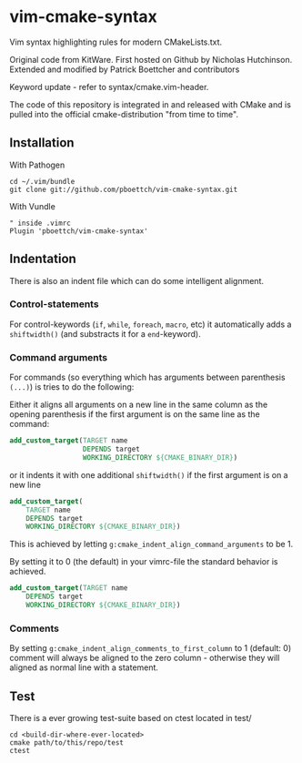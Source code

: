 # vim-cmake-syntax

Vim syntax highlighting rules for modern CMakeLists.txt.

Original code from KitWare.
First hosted on Github by Nicholas Hutchinson.
Extended and modified by Patrick Boettcher and contributors

Keyword update - refer to syntax/cmake.vim-header.

The code of this repository is integrated in and released with CMake and is pulled
into the official cmake-distribution "from time to time".

## Installation

With Pathogen

    cd ~/.vim/bundle
    git clone git://github.com/pboettch/vim-cmake-syntax.git

With Vundle

    " inside .vimrc
    Plugin 'pboettch/vim-cmake-syntax'

## Indentation

There is also an indent file which can do some intelligent alignment.

### Control-statements

For control-keywords (`if`, `while`, `foreach`, `macro`, etc) it automatically adds a
`shiftwidth()` (and substracts it for a `end`-keyword).

### Command arguments

For commands (so everything which has arguments between parenthesis `(...)`) is tries to do the following:

Either it aligns all arguments on a new line in the same column as the opening parenthesis if the first argument is on the
same line as the command:

```cmake
add_custom_target(TARGET name
                  DEPENDS target
                  WORKING_DIRECTORY ${CMAKE_BINARY_DIR})
```

or it indents it with one additional `shiftwidth()` if the first argument is on a new line

```cmake
add_custom_target(
    TARGET name
    DEPENDS target
    WORKING_DIRECTORY ${CMAKE_BINARY_DIR})
```

This is achieved by letting `g:cmake_indent_align_command_arguments` to be 1.

By setting it to 0 (the default) in your vimrc-file the standard behavior is achieved.

```cmake
add_custom_target(TARGET name
    DEPENDS target
    WORKING_DIRECTORY ${CMAKE_BINARY_DIR})
```

### Comments

By setting `g:cmake_indent_align_comments_to_first_column` to 1 (default: 0) comment will always be aligned to the
zero column - otherwise they will aligned as normal line with a statement.

## Test

There is a ever growing test-suite based on ctest located in test/

    cd <build-dir-where-ever-located>
    cmake path/to/this/repo/test
    ctest
